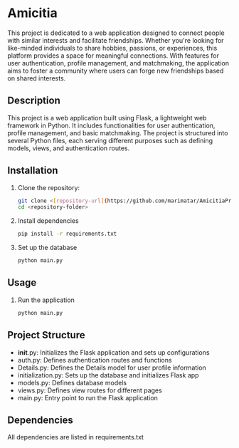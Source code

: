 # Amicitia
This project is dedicated to a web application designed to connect people with similar interests and facilitate friendships. Whether you're looking for like-minded individuals to share hobbies, passions, or experiences, this platform provides a space for meaningful connections. With features for user authentication, profile management, and matchmaking, the application aims to foster a community where users can forge new friendships based on shared interests.
## Description
This project is a web application built using Flask, a lightweight web framework in Python. It includes functionalities for user authentication, profile management, and basic matchmaking. The project is structured into several Python files, each serving different purposes such as defining models, views, and authentication routes.

## Installation
1. Clone the repository:
   ```bash
   git clone <[repository-url](https://github.com/marimatar/AmicitiaProject.git)>
   cd <repository-folder>
2. Install dependencies
   ```bash
   pip install -r requirements.txt
3. Set up the database
   ```bash
   python main.py

## Usage
1. Run the application
   ```bash
   python main.py
## Project Structure
* __init__.py: Initializes the Flask application and sets up configurations
* auth.py: Defines authentication routes and functions
* Details.py: Defines the Details model for user profile information
* initialization.py: Sets up the database and initializes Flask app
* models.py: Defines database models
* views.py: Defines view routes for different pages
* main.py: Entry point to run the Flask application

## Dependencies
All dependencies are listed in requirements.txt

   
